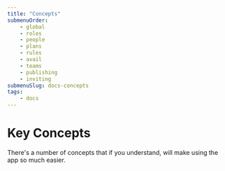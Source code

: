 ```yaml
---
title: "Concepts"
submenuOrder:
    - global
    - roles
    - people
    - plans
    - rules
    - avail
    - teams
    - publishing
    - inviting
submenuSlug: docs-concepts
tags: 
    - docs
---
```

# Key Concepts
There's a number of concepts that if you understand, will make using the app so much easier.